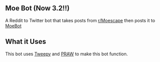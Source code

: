 <h2>Moe Bot (Now 3.2!!)</h2>

<p>A Reddit to Twitter bot that takes posts from <a href="https://www.reddit.com/r/Moescape">r/Moescape</a> then posts it to <a href="https://twitter.com/CuteMoeBot">MoeBot</a></p>

<h2>What it Uses</h2>
<p>This bot uses <a href="https://github.com/tweepy/tweepy">Tweepy</a> and <a href="https://github.com/praw-dev/praw">PRAW</a> to make this bot function.</p>
